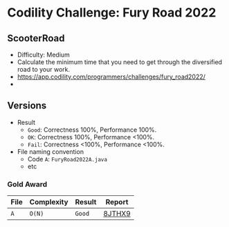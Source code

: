 # Codility Challenge: Fury Road 2022

## ScooterRoad

- Difficulty: Medium
- Calculate the minimum time that you need to get through the diversified road to your work.
- <https://app.codility.com/programmers/challenges/fury_road2022/>
- <task-url>

## Versions

- Result
  - `Good`: Correctness 100%, Performance 100%.
  - `OK`: Correctness 100%, Performance <100%.
  - `Fail`: Correctness <100%, Performance <100%.
- File naming convention
  - Code `A`: `FuryRoad2022A.java`
  - etc

### Gold Award

| File | Complexity | Result | Report                                                                            |
| ---- | ---------- | ------ | --------------------------------------------------------------------------------- |
| `A`  | `O(N)`     | `Good` | [8JTHX9](https://app.codility.com/cert/view/cert8JTHX9-N59537GR4VMHF5HE/details/) |
